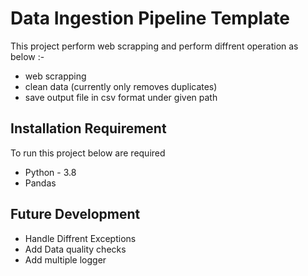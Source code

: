 # Data Ingestion Pipeline Template

This project perform web scrapping and perform diffrent operation as below :-
- web scrapping
- clean data (currently only removes duplicates)
- save output file in csv format under given path

## Installation Requirement
To run this project below are required
    
- Python - 3.8 
- Pandas

## Future Development
- Handle Diffrent Exceptions
- Add Data quality checks
- Add multiple logger
